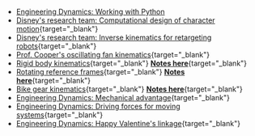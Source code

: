 <!-- ## Material -->
<!-- * [Kasdin and Paley's _Engineering Dynamics_ ch. 3](https://www.jstor.org/stable/j.ctvcm4ggj.6)  -->
<!-- * [Kasdin and Paley's _Engineering Dynamics_ ch. 4](https://www.jstor.org/stable/j.ctvcm4ggj.7)  -->
<!--  -->
<!-- Focus on: -->
<!--  -->
<!-- 1. __Example 3.1__ Solving the pendulum using Cartesian Coordinates -->
<!--  -->
<!-- 3. __Examples 3.4, 3.9, 3.11__ The simple pendulum using different coordinates -->
<!--  -->
<!-- 1. __Example 4.4__ Solving the pendulum using angular momentum -->
<!--  -->
<!-- 2. __Section 3.2.4__ Coordinate systems -->
<!--  -->
<!-- 4. __Table 3.1__ Properties of the vector derivative -->
<!--  -->
<!-- 5. __Example 3.6__ The vector derivative on an inlined plane -->
<!--  -->
<!-- 6. __Example 3.14__ Pendulum in an accelerating box -->
<!--  -->
<!-- 7. __Tutorial 3.3__ Particle sliding on a hemisphere -->
<!--  -->
<!--  -->
<!-- __Choose three examples and discuss how kinematics and Newton's second law were -->
<!-- applied to create an equation of motion.__ Take a look at what the rest of the -->
<!-- class writes and add some discussion points on a colleague's interpretation. -->
<!--  -->

- [Engineering Dynamics: Working with Python](https://cooperrc.github.io/engineering-dynamics/getting-started/02_Working_with_Python.html)
- [Disney's research team: Computational design of character motion](https://youtu.be/DfznnKUwywQ){target="_blank"}
- [Disney's research team: Inverse kinematics for retargeting robots](https://youtu.be/3ffYypVOGy4){target="_blank"}
- [Prof. Cooper's oscillating fan
  kinematics](https://youtu.be/A5I-08-RlKI){target="_blank"}
- [Rigid body kinematics](https://youtu.be/QaZg6T3Dgww){target="_blank"}
[__Notes here__](https://drive.google.com/file/d/1FmJuH_eCVTddrL-rmIThEssO3epMKdoA/view?usp=sharing){target="_blank"}
- [Rotating reference frames](https://youtu.be/bG6UUD9AxxU){target="_blank"} 
[__Notes here__](https://drive.google.com/file/d/13waVmu8Le_1-qN3hWz2IADqKwbdONQYj/view?usp=sharing){target="_blank"}
- [Bike gear kinematics](https://youtu.be/fvka32BTZ4w){target="_blank"}
[__Notes here__](https://drive.google.com/file/d/1KfNgCpHweSyqAlhpPkq86cxI69QdYqb0/view?usp=sharing){target="_blank"}
- [Engineering Dynamics: Mechanical
  advantage](https://cooperrc.github.io/engineering-dynamics/module_02/mechanical-advantage.html){target="_blank"}
- [Engineering Dynamics: Driving forces for moving
  systems](https://cooperrc.github.io/engineering-dynamics/module_02/driving-forces.html){target="_blank"}
- [Engineering Dynamics: Happy Valentine's
  linkage](https://cooperrc.github.io/engineering-dynamics/module_02/valentine.html){target="_blank"}

